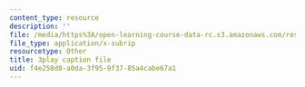 ```yaml
---
content_type: resource
description: ''
file: /media/https%3A/open-learning-course-data-rc.s3.amazonaws.com/res-6-012-introduction-to-probability-spring-2018/f4e258d0a0da3f959f3785a4cabe67a1_MvGuBQZZuLM.srt
file_type: application/x-subrip
resourcetype: Other
title: 3play caption file
uid: f4e258d0-a0da-3f95-9f37-85a4cabe67a1
---
```

